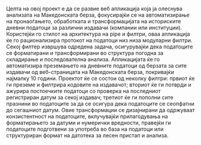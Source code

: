 Целта на овој проект е да се развие веб апликација која ја олеснува анализата на Македонската берза, фокусирајќи се на автоматизирање на пронаоѓањето, обработката и трансформацијата на историските дневни податоци за различни издавачи (компании или институции). Користејќи го стилот на архитектура на pipe и филтри, оваа апликација ќе го рационализира протокот на податоци низ низа модуларни филтри. Секој филтер извршува одредена задача, осигурувајќи дека податоците се форматирани и трансформирани во структура погодна за складирање и последователна анализа. 
Апликацијата ќе го автоматизира преземањето на дневните податоци од берзата за сите издавачи од веб-страницата на Македонската берза, покривајќи најмалку 10 години. Проектот ќе се состои од неколку филтри: првиот ќе ги преземе и филтрира кодовите на издавачот; вториот ќе ги потврди и ажурира постоечките податоци со проверка на последниот регистриран датум за секој издавач; третиот ќе ги пополни сите празнини во податоците за да се осигура дека податоците се сеопфатни до сегашниот датум. Овие трансформации се дизајнирани да одржуваат конзистентност на податоците, вклучувајќи прилагодувања на форматирањето за датуми и нумерички вредности, правејќи ги податоците подготвени за употреба во база на податоци или структуриран формат на датотека за лесен пристап и анализа.
